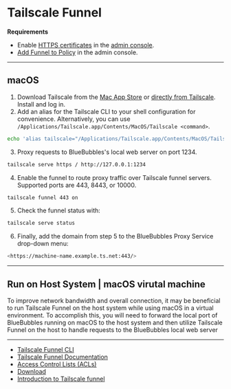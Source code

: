 # Tailscale Funnel 
**Requirements**

- Enable [HTTPS certificates](https://login.tailscale.com/admin/dns) in the [admin console](https://login.tailscale.com/admin/dns).
- [Add Funnel to Policy](https://login.tailscale.com/admin/acls) in the admin console.

---

## macOS 

1. Download Tailscale from the [Mac App Store](https://apps.apple.com/ca/app/tailscale/id1475387142) or [directly from Tailscale](https://pkgs.tailscale.com/stable/#macos). Install and log in.
2. Add an alias for the Tailscale CLI to your shell configuration for convenience. Alternatively, you can use `/Applications/Tailscale.app/Contents/MacOS/Tailscale <command>`.

```bash
echo 'alias tailscale="/Applications/Tailscale.app/Contents/MacOS/Tailscale"' | sudo tee -a ~/.zshrc
```

3. Proxy requests to BlueBubbles's local web server on port 1234.

```bash
tailscale serve https / http://127.0.0.1:1234
```

4. Enable the funnel to route proxy traffic over Tailscale funnel servers. Supported ports are 443, 8443, or 10000.

```bash
tailscale funnel 443 on
```

5. Check the funnel status with:

```bash
tailscale serve status
```

6. Finally, add the domain from step 5 to the BlueBubbles Proxy Service drop-down menu:

```bash
<https://machine-name.example.ts.net:443/>
```
--- 
## Run on Host System |  macOS virutal machine

To improve network bandwidth and overall connection, it may be beneficial to run Tailscale Funnel on the host system while using macOS in a virtual environment. To accomplish this, you will need to forward the local port of BlueBubbles running on macOS to the host system and then utilize Tailscale Funnel on the host to handle requests to the BlueBubbles local web server

---
- [Tailscale Funnel CLI](https://tailscale.com/kb/1080/cli/#serve)
- [Tailscale Funnel Documentation](https://www.notion.so/Tailscale-Funnel-1ac25b9e1c5d41fda353cdd1e30e032b)
- [Access Control Lists (ACLs)](https://tailscale.com/kb/1018/acls/)
- [Download](https://www.notion.so/Download-Tailscale-client-for-macOS-81a4c0a03d5942de91096a98759d7349)
- [Introduction to Tailscale funnel](https://tailscale.com/blog/introducing-tailscale-funnel/)
